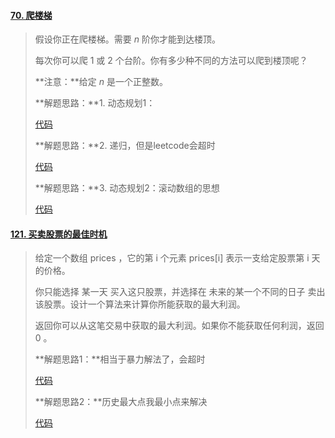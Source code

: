 #### [70. 爬楼梯](https://leetcode-cn.com/problems/climbing-stairs/)

> 假设你正在爬楼梯。需要 *n* 阶你才能到达楼顶。
>
> 每次你可以爬 1 或 2 个台阶。你有多少种不同的方法可以爬到楼顶呢？
>
> **注意：**给定 *n* 是一个正整数。
>
> **解题思路：**1. 动态规划1：
>
> [代码](Dynamic_01.java)
>
> **解题思路：**2. 递归，但是leetcode会超时
>
> [代码](Dynamic_01.java)
>
> **解题思路：**3. 动态规划2：滚动数组的思想
>
> [代码](Dynamic_01.java)

#### [121. 买卖股票的最佳时机](https://leetcode-cn.com/problems/best-time-to-buy-and-sell-stock/)

> 给定一个数组 prices ，它的第 i 个元素 prices[i] 表示一支给定股票第 i 天的价格。
>
> 你只能选择 某一天 买入这只股票，并选择在 未来的某一个不同的日子 卖出该股票。设计一个算法来计算你所能获取的最大利润。
>
> 返回你可以从这笔交易中获取的最大利润。如果你不能获取任何利润，返回 0 。
>
> **解题思路1：**相当于暴力解法了，会超时
>
> [代码](Dynamic_02.java)
>
> **解题思路2：**历史最大点我最小点来解决
>
> [代码](Dynamic_02.java)

